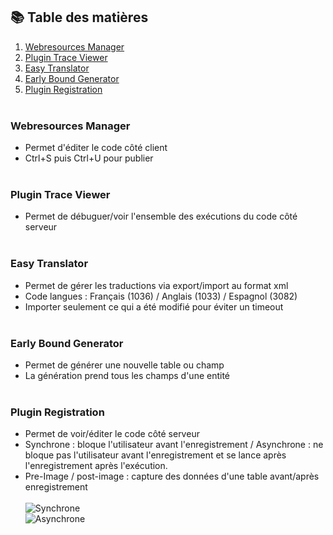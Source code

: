 ## 📚 Table des matières

1. [Webresources Manager](#webresources-manager)
2. [Plugin Trace Viewer](#plugin-trace-viewer)
3. [Easy Translator](#easy-translator)
4. [Early Bound Generator](#early-bound-generator)
5. [Plugin Registration](#plugin-registration)
<br><br>

### Webresources Manager
- Permet d'éditer le code côté client
- Ctrl+S puis Ctrl+U pour publier
<br><br>

### Plugin Trace Viewer
- Permet de débuguer/voir l'ensemble des exécutions du code côté serveur
<br><br>

### Easy Translator
- Permet de gérer les traductions via export/import au format xml
- Code langues : Français (1036) / Anglais (1033) / Espagnol (3082)
- Importer seulement ce qui a été modifié pour éviter un timeout
<br><br>

### Early Bound Generator
- Permet de générer une nouvelle table ou champ
- La génération prend tous les champs d'une entité
<br><br>

### Plugin Registration
- Permet de voir/éditer le code côté serveur
- Synchrone : bloque l'utilisateur avant l'enregistrement / Asynchrone : ne bloque pas l'utilisateur avant l'enregistrement et se lance après l'enregistrement après l'exécution.
- Pre-Image / post-image : capture des données d'une table avant/après enregistrement
<br><br>
![Synchrone](https://img.shields.io/badge/Synchrone-Bloque_l'utilisateur_avant_l'enregistrement-brightgreen) <br>
![Asynchrone](https://img.shields.io/badge/Asynchrone-Ne_bloque_pas_l'utilisateur_avant_l'enregistrement_et_se_lance_après_l'enregistrement_après_l'exécution-brightgreen) <br>
